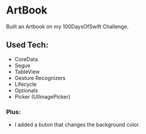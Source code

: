 # ArtBook
Built an Artbook on my 100DaysOfSwift Challenge.

## Used Tech:
- CoreData
- Segue
- TableView
- Gesture Recognizers
- Lifecycle
- Optionals
- Picker (UIImagePicker)

### Plus:
- I added a buton that changes the background color.
